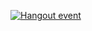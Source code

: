 [![Hangout event](http://img.youtube.com/vi/TA9CTr2D9CM/1.jpg)](http://www.youtube.com/watch?v=TA9CTr2D9CM)
